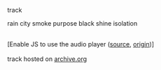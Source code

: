 track

<link rel="stylesheet" href="css/essential_audio.css"></link>
<script src="js/essential_audio.js"></script>

rain city smoke purpose black shine isolation
<br>
<br>
<div class="essential_audio" data-url="https://archive.org/download/portishead-portishead-vinyl-1997/D2-Portishead-Elysium.mp3"><span class="no_js">[Enable JS to use the audio player (<a href="https://sftn.github.io/js/essential_audio.js">source</a>, <a href="https://essential-audio-player.net/">origin</a>)]</span></div>
<br>track hosted on <a href="https://archive.org/details/portishead-portishead-vinyl-1997/D2-Portishead-Elysium.flac">archive.org</a>

